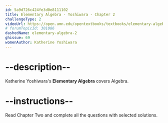 ```yaml
---
id: 5a9d726c424fe3d0e8111102
title: Elementary Algebra - Yoshiwara - Chapter 2
challengeType: 2
videoUrl: https://open.umn.edu/opentextbooks/textbooks/elementary-algebra-2019
# forumTopicId: 301086
dashedName: elementary-algebra-2
ghissue: 69
womenAuthor: Katherine Yoshiwara 
---
```


# --description--

Katherine Yoshiwara's __Elementary Algebra__ covers Algebra.

# --instructions--

Read Chapter Two and complete all the questions with selected solutions.